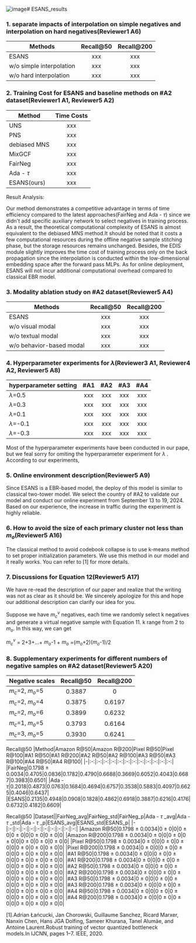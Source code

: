 ![image](https://github.com/user-attachments/assets/d09ea86c-8cf2-475d-8866-8608514e2a62)# ESANS_results

### 1. separate impacts of interpolation on simple negatives and interpolation on hard negatives(Reviewer1 A6)
| Methods   |      Recall@50      | Recall@200      |
|----------|:-------------:|:-------------:|
|  ESANS |  xxx |  xxx | 
| w/o simple interpolation |    xxx   | xxx | 
| w/o hard interpolation | xxx |  xxx | 


### 2. Training Cost for ESANS and baseline methods on #A2 dataset(Reviewer1 A1, Reviewer5 A2)
| Method   |      Time Costs      |
|----------|:-------------:|
| UNS |  xxx | 
| PNS |    xxx   |
| debiased MNS | xxx | 
| MixGCF | xxx | 
| FairNeg | xxx | 
| Ada - $\tau$ | xxx | 
| ESANS(ours) | xxx | 

Result Analysis:

Our method demonstrates a competitive advantage in terms of time efficiency compared to the latest approaches(FairNeg and Ada - $\tau$) since we didn't add specific auxiliary network to select negatives in training process. As a result, the theoretical computational complexity of ESANS is almost equivalent to the debiased MNS method.It should be noted that it costs a few computational resources during the offline negative sample stitching phase, but the storage resources remains unchanged. Besides, the EDIS module slightly improves the time cost of training process only on the back propagation since the interpolation is conducted within the low-dimensional embedding space after the forward pass MLPs. As for online deployment, ESANS will not incur additional computational overhead compared to classical EBR model.

### 3. Modality ablation study on #A2 dataset(Reviewer5 A4)

| Methods   |      Recall@50      | Recall@200      |
|----------|:-------------:|:-------------:|
|  ESANS |  xxx |  xxx | 
| w/o visual modal |    xxx   | xxx | 
| w/o textual modal | xxx |  xxx | 
| w/o behavior-based modal | xxx |  xxx |

### 4. Hyperparameter experiments for $\lambda$(Reviewer3 A1, Reviewer4 A2, Reviewer5 A8)

| hyperparameter setting   | #A1   |      #A2      | #A3      | #A4      |
|----------|:-------------:|:-------------:|:-------------:|:-------------:|
| $\lambda$=0.5 |  xxx |  xxx |   xxx |   xxx | 
| $\lambda$=0.3 |    xxx   | xxx |   xxx |   xxx | 
| $\lambda$=0.1 | xxx |  xxx |   xxx |   xxx | 
| $\lambda$=-0.1 | xxx |  xxx |  xxx |   xxx | 
| $\lambda$=-0.3 | xxx |  xxx |  xxx |   xxx | 

Most of the hyperparameter experiments have been conducted in our pape, but we feal sorry for omiting the hyperparameter experiment for $\lambda$ . According to our experiments, 


### 5. Online environment description(Reviewer5 A9)
Since ESANS is a EBR-based model, the deploy of this model is similar to classical two-tower model. We select the country of #A2 to validate our model and conduct our online experiment from September 13 to 19, 2024. Based on our experience, the increase in traffic during the experiment is highly reliable.


### 6. How to avoid the size of each primary cluster not less than $m_o$(Reviewer5 A16)
The classical method to avoid codebook collapse is to use k-means method to set proper initialization parameters. We use this method in our model and it really works. You can refer to [1] for more details.

### 7. Discussions for Equation 12(Reviewer5 A17)
We have re-read the description of our paper and realize that the writing was not as clear as it should be. We sincerely apologize for this and hope our additional description can clarify our idea for you.

Suppose we have $m_c^v$ negatives, each time we randomly select k negatives and generate a virtual negative sample with Equation 11. k range from 2 to $m_o$. In this way, we can get

$m_c^v$ = 2+3+...+ $m_o$-1 + $m_o$ =($m_o$+2)($m_o$-1)/2


### 8. Supplementary experiments for different numbers of negative samples on #A2 dataset(Reviewer5 A20)

|Negative scales|Recall@50|Recall@200|
|-|:-:|:-:|
|$m_c$=2, $m_o$=5|0.3887|0|
|$m_c$=2, $m_o$=4|0.3875|0.6197|
|$m_c$=2, $m_o$=6|0.3899|0.6232|
|$m_c$=1, $m_o$=5|0.3793|0.6164|
|$m_c$=3, $m_o$=5|0.3930|0.6241|


Recall@50
|Method|Amazon R@50|Amazon R@200|Pixel R@50|Pixel R@100|#A1 R@50|#A1 R@200|#A2 R@50|#A2 R@100|#A3 R@50|#A3 R@100|#A4 R@50|#A4 R@100|
|-|:-:|:-:|:-:|:-:|:-:|:-:|:-:|:-:|:-:|:-:|:-:|:-:|
|FairNeg|0.1798 $\pm$ 0.0034|0.4705|0.0836|0.1782|0.4790|0.6688|0.3669|0.6052|0.4043|0.6687|0.3983|0.6501|
|Ada - $\tau$|0.2018|0.4873|0.0763|0.1684|0.4694|0.6757|0.3538|0.5883|0.4097|0.6625|0.4046|0.6437|
|ESANS|0.2135|0.4948|0.0908|0.1828|0.4862|0.6918|0.3887|0.6216|0.4176|0.6732|0.4182|0.6609|



Recall@50
|Dataset||FairNeg_avg|FairNeg_std|FairNeg_p|Ada - $\tau$ _avg|Ada - $\tau$ _std|Ada - $\tau$ _p|ESANS_avg|ESANS_std|ESANS_p|
|-|:-:|:-:|:-:|:-:|:-:|:-:|:-:|:-:|:-:|:-:|
|Amazon R@50|0.1798 $\pm$ 0.0034|0 $\pm$ 0|0|0 $\pm$ 0|0 $\pm$ 0|0|0 $\pm$ 0|0 $\pm$ 0|0|
|Amazon R@200|0.1798 $\pm$ 0.0034|0 $\pm$ 0|0|0 $\pm$ 0|0 $\pm$ 0|0|0 $\pm$ 0|0 $\pm$ 0|0 $\pm$ 0|0|
|Pixel R@50|0.1798 $\pm$ 0.0034|0 $\pm$ 0|0|0 $\pm$ 0|0 $\pm$ 0|0|0 $\pm$ 0|0 $\pm$ 0|0 $\pm$ 0|0|
|Pixel R@200|0.1798 $\pm$ 0.0034|0 $\pm$ 0|0|0 $\pm$ 0|0 $\pm$ 0|0|0 $\pm$ 0|0 $\pm$ 0|0 $\pm$ 0|0|
|#A1 R@50|0.1798 $\pm$ 0.0034|0 $\pm$ 0|0|0 $\pm$ 0|0 $\pm$ 0|0|0 $\pm$ 0|0 $\pm$ 0|0 $\pm$ 0|0|
|#A1 R@200|0.1798 $\pm$ 0.0034|0 $\pm$ 0|0|0 $\pm$ 0|0 $\pm$ 0|0|0 $\pm$ 0|0 $\pm$ 0|0 $\pm$ 0|0|
|#A2 R@50|0.1798 $\pm$ 0.0034|0 $\pm$ 0|0|0 $\pm$ 0|0 $\pm$ 0|0|0 $\pm$ 0|0 $\pm$ 0|0 $\pm$ 0|0|
|#A2 R@200|0.1798 $\pm$ 0.0034|0 $\pm$ 0|0|0 $\pm$ 0|0 $\pm$ 0|0|0 $\pm$ 0|0 $\pm$ 0|0 $\pm$ 0|0|
|#A3 R@50|0.1798 $\pm$ 0.0034|0 $\pm$ 0|0|0 $\pm$ 0|0 $\pm$ 0|0|0 $\pm$ 0|0 $\pm$ 0|0 $\pm$ 0|0|
|#A3 R@200|0.1798 $\pm$ 0.0034|0 $\pm$ 0|0|0 $\pm$ 0|0 $\pm$ 0|0|0 $\pm$ 0|0 $\pm$ 0|0 $\pm$ 0|0|
|#A4 R@50|0.1798 $\pm$ 0.0034|0 $\pm$ 0|0|0 $\pm$ 0|0 $\pm$ 0|0|0 $\pm$ 0|0 $\pm$ 0|0 $\pm$ 0|0|
|#A4 R@200|0.1798 $\pm$ 0.0034|0 $\pm$ 0|0|0 $\pm$ 0|0 $\pm$ 0|0|0 $\pm$ 0|0 $\pm$ 0|0 $\pm$ 0|0|









[1].Adrian Łańcucki, Jan Chorowski, Guillaume Sanchez, Ricard Marxer, Nanxin Chen, Hans JGA Dolfing, Sameer Khurana, Tanel Alumäe, and Antoine Laurent.Robust training of vector quantized bottleneck models.In IJCNN, pages 1–7. IEEE, 2020.
